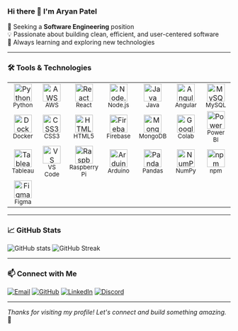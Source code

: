 
### Hi there 👋 I'm Aryan Patel

🚀 Seeking a **Software Engineering** position  
💡 Passionate about building clean, efficient, and user-centered software  
🌱 Always learning and exploring new technologies  

---

### 🛠️ Tools & Technologies

<table>
  <tr>
    <td align="center" width="80">
      <img src="https://cdn.jsdelivr.net/gh/devicons/devicon/icons/python/python-original.svg" height="40" title="Python"/>
      <br><sub>Python</sub>
    </td>
    <td align="center" width="80">
      <img src="https://img.icons8.com/color/48/amazon-web-services.png" height="40" title="AWS"/>
      <br><sub>AWS</sub>
    </td>
    <td align="center" width="80">
      <img src="https://cdn.jsdelivr.net/gh/devicons/devicon/icons/react/react-original.svg" height="40" title="React"/>
      <br><sub>React</sub>
    </td>
    <td align="center" width="80">
      <img src="https://cdn.jsdelivr.net/gh/devicons/devicon/icons/nodejs/nodejs-original.svg" height="40" title="Node.js"/>
      <br><sub>Node.js</sub>
    </td>
    <td align="center" width="80">
      <img src="https://cdn.jsdelivr.net/gh/devicons/devicon/icons/java/java-original.svg" height="40" title="Java"/>
      <br><sub>Java</sub>
    </td>
    <td align="center" width="80">
      <img src="https://cdn.jsdelivr.net/gh/devicons/devicon/icons/angularjs/angularjs-original.svg" height="40" title="Angular"/>
      <br><sub>Angular</sub>
    </td>
    <td align="center" width="80">
      <img src="https://cdn.jsdelivr.net/gh/devicons/devicon/icons/mysql/mysql-original.svg" height="40" title="MySQL"/>
      <br><sub>MySQL</sub>
    </td>
  </tr>
  <tr>
    <td align="center" width="80">
      <img src="https://cdn.jsdelivr.net/gh/devicons/devicon/icons/docker/docker-original.svg" height="40" title="Docker"/>
      <br><sub>Docker</sub>
    </td>
    <td align="center" width="80">
      <img src="https://cdn.jsdelivr.net/gh/devicons/devicon/icons/css3/css3-original.svg" height="40" title="CSS3"/>
      <br><sub>CSS3</sub>
    </td>
    <td align="center" width="80">
      <img src="https://cdn.jsdelivr.net/gh/devicons/devicon/icons/html5/html5-original.svg" height="40" title="HTML5"/>
      <br><sub>HTML5</sub>
    </td>
    <td align="center" width="80">
      <img src="https://cdn.jsdelivr.net/gh/devicons/devicon/icons/firebase/firebase-plain.svg" height="40" title="Firebase"/>
      <br><sub>Firebase</sub>
    </td>
    <td align="center" width="80">
      <img src="https://cdn.jsdelivr.net/gh/devicons/devicon/icons/mongodb/mongodb-original.svg" height="40" title="MongoDB"/>
      <br><sub>MongoDB</sub>
    </td>
    <td align="center" width="80">
      <img src="https://img.icons8.com/color/48/google-colab.png" height="40" title="Google Colab"/>
      <br><sub>Colab</sub>
    </td>
    <td align="center" width="80">
      <img src="https://img.icons8.com/color/48/power-bi.png" height="40" title="Power BI"/>
      <br><sub>Power BI</sub>
    </td>
  </tr>
  <tr>
    <td align="center" width="80">
      <img src="https://img.icons8.com/color/48/tableau-software.png" height="40" title="Tableau"/>
      <br><sub>Tableau</sub>
    </td>
    <td align="center" width="80">
      <img src="https://cdn.jsdelivr.net/gh/devicons/devicon/icons/vscode/vscode-original.svg" height="40" title="VS Code"/>
      <br><sub>VS Code</sub>
    </td>
    <td align="center" width="80">
      <img src="https://img.icons8.com/color/48/raspberry-pi.png" height="40" title="Raspberry Pi"/>
      <br><sub>Raspberry Pi</sub>
    </td>
    <td align="center" width="80">
      <img src="https://cdn.jsdelivr.net/gh/devicons/devicon/icons/arduino/arduino-original.svg" height="40" title="Arduino Uno"/>
      <br><sub>Arduino</sub>
    </td>
    <td align="center" width="80">
      <img src="https://cdn.jsdelivr.net/gh/devicons/devicon/icons/pandas/pandas-original.svg" height="40" title="Pandas"/>
      <br><sub>Pandas</sub>
    </td>
    <td align="center" width="80">
      <img src="https://cdn.jsdelivr.net/gh/devicons/devicon/icons/numpy/numpy-original.svg" height="40" title="NumPy"/>
      <br><sub>NumPy</sub>
    </td>
    <td align="center" width="80">
      <img src="https://cdn.jsdelivr.net/gh/devicons/devicon/icons/npm/npm-original-wordmark.svg" height="40" title="npm"/>
      <br><sub>npm</sub>
    </td>
  </tr>
  <tr>
    <td align="center" width="80">
      <img src="https://cdn.jsdelivr.net/gh/devicons/devicon/icons/figma/figma-original.svg" height="40" title="Figma"/>
      <br><sub>Figma</sub>
    </td>
  </tr>
</table>



---

### 📈 GitHub Stats

![GitHub stats](https://github-readme-stats.vercel.app/api?username=aryan1901&show_icons=true&theme=radical)
![GitHub Streak](https://streak-stats.demolab.com/?user=aryan1901&theme=radical)

---

### 📫 Connect with Me

[![Email](https://img.shields.io/badge/-Email-D14836?style=flat-square&logo=gmail&logoColor=white)](mailto:aryanpatel11041@gmail.com)
[![GitHub](https://img.shields.io/badge/-GitHub-181717?style=flat-square&logo=github&logoColor=white)](https://github.com/aryan1901/aryan1901)
[![LinkedIn](https://img.shields.io/badge/-LinkedIn-0077B5?style=flat-square&logo=linkedin&logoColor=white)](https://linkedin.com/in/patelar)
[![Discord](https://img.shields.io/badge/-Discord-5865F2?style=flat-square&logo=discord&logoColor=white)](https://discord.com/users/thor8416
)

---

*Thanks for visiting my profile! Let's connect and build something amazing.* 🚀

<!--
**aryan1901/aryan1901** is a ✨ _special_ ✨ repository because its `README.md` (this file) appears on your GitHub profile.

Here are some ideas to get you started:

- 🔭 I’m currently working on ...
- 🌱 I’m currently learning ...
- 👯 I’m looking to collaborate on ...
- 🤔 I’m looking for help with ...
- 💬 Ask me about ...
- 📫 How to reach me: ...
- 😄 Pronouns: ...
- ⚡ Fun fact: ...
-->
